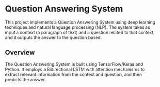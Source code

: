 # Question Answering System

This project implements a Question Answering System using deep learning techniques and natural language processing (NLP). The system takes as input a context (a paragraph of text) and a question related 
to that context, and it outputs the answer to the question based.

## Overview

The Question Answering System is built using TensorFlow/Keras and Python. It employs a Bidirectional LSTM with attention mechanisms to extract relevant information from the context and question, and 
then predicts the answer.

